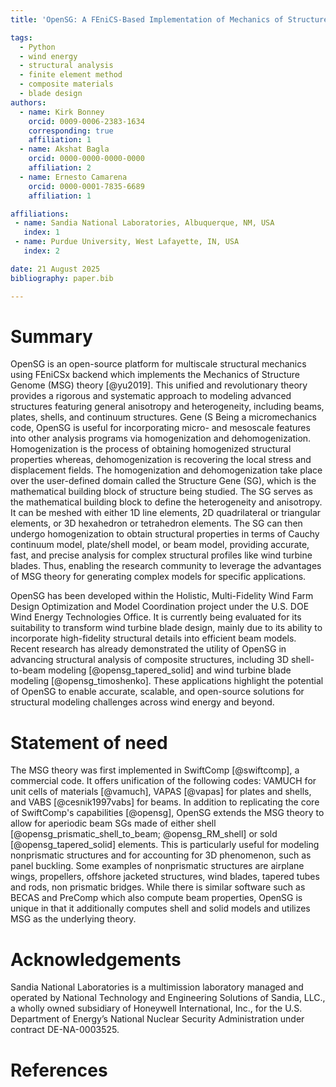 ```yaml
---
title: 'OpenSG: A FEniCS-Based Implementation of Mechanics of Structure Gene with Empahsis on Aperiodic Beams'

tags:
  - Python
  - wind energy
  - structural analysis
  - finite element method
  - composite materials
  - blade design
authors:
  - name: Kirk Bonney
    orcid: 0009-0006-2383-1634
    corresponding: true
    affiliation: 1
  - name: Akshat Bagla
    orcid: 0000-0000-0000-0000
    affiliation: 2
  - name: Ernesto Camarena
    orcid: 0000-0001-7835-6689
    affiliation: 1

affiliations:
 - name: Sandia National Laboratories, Albuquerque, NM, USA
   index: 1
 - name: Purdue University, West Lafayette, IN, USA
   index: 2

date: 21 August 2025
bibliography: paper.bib

---
```


# Summary

OpenSG is an open-source platform for multiscale structural mechanics using FEniCSx backend which implements the Mechanics of Structure Genome (MSG) theory [@yu2019]. This unified and revolutionary theory provides a rigorous and systematic approach to modeling advanced structures featuring general anisotropy and heterogeneity, including beams, plates, shells, and continuum structures.
 Gene (S
Being a micromechanics code, OpenSG is useful for incorporating micro- and mesoscale features into other analysis programs via homogenization and dehomogenization. Homogenization is the process of obtaining homogenized structural properties whereas, dehomogenization is recovering the local stress and displacement fields. The homogenization and dehomogenization take place over the user-defined domain called the Structure Gene (SG), which is the mathematical building block of structure being studied. The SG serves as the mathematical building block to define the heterogeneity and anisotropy. It can be meshed with either 1D line elements, 2D quadrilateral or triangular elements, or 3D hexahedron or tetrahedron elements. The SG can then undergo homogenization to obtain structural properties in terms of Cauchy continuum model, plate/shell model, or beam model, providing accurate, fast, and precise analysis for complex structural profiles like wind turbine blades. Thus, enabling the research community to leverage the advantages of MSG theory for generating complex models for specific applications.

OpenSG has been developed within the Holistic, Multi-Fidelity Wind Farm Design Optimization and Model Coordination project under the U.S. DOE Wind Energy Technologies Office. It is currently being evaluated for its suitability to transform wind turbine blade design, mainly due to its ability to incorporate high-fidelity structural details into efficient beam models. Recent research has already demonstrated the utility of OpenSG in advancing structural analysis of composite structures, including 3D shell-to-beam modeling [@opensg_tapered_solid] and wind turbine blade modeling [@opensg_timoshenko]. These applications highlight the potential of OpenSG to enable accurate, scalable, and open-source solutions for structural modeling challenges across wind energy and beyond.

# Statement of need

The MSG theory was first implemented in SwiftComp [@swiftcomp], a commercial code. It offers unification of the following codes: VAMUCH for unit cells of materials [@vamuch], VAPAS [@vapas] for plates and shells, and VABS [@cesnik1997vabs] for beams. In addition to replicating the core of SwiftComp's capabilities [@opensg], OpenSG extends the MSG theory to allow for aperiodic beam SGs made of either shell [@opensg_prismatic_shell_to_beam; @opensg_RM_shell] or sold [@opensg_tapered_solid] elements. This is particularly useful for modeling nonprismatic structures and for accounting for 3D phenomenon, such as panel buckling. Some examples of nonprismatic structures are airplane wings, propellers, offshore jacketed structures, wind blades, tapered tubes and rods, non prismatic bridges. While there is similar software such as BECAS and PreComp which also compute beam properties, OpenSG is unique in that it additionally computes shell and solid models and utilizes MSG as the underlying theory.

# Acknowledgements
Sandia National Laboratories is a multimission laboratory managed and operated by National Technology and Engineering Solutions of Sandia, LLC., a wholly owned subsidiary of Honeywell International, Inc., for the U.S. Department of Energy’s National Nuclear Security Administration under contract DE-NA-0003525.

# References 
